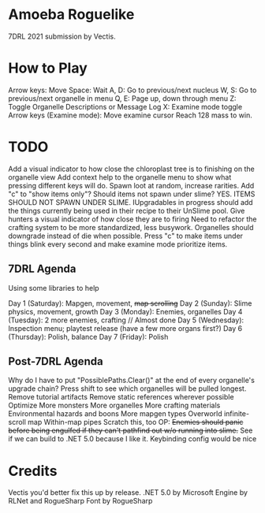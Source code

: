 # Amoeba Roguelike

7DRL 2021 submission by Vectis.

# How to Play

Arrow keys: Move
Space: Wait
A, D: Go to previous/next nucleus
W, S: Go to previous/next organelle in menu
    Q, E: Page up, down through menu
Z: Toggle Organelle Descriptions or Message Log
X: Examine mode toggle
    Arrow keys (Examine mode): Move examine cursor
Reach 128 mass to win.

# TODO

Add a visual indicator to how close the chloroplast tree is to finishing on the organelle view
Add context help to the organelle menu to show what pressing different keys will do.
Spawn loot at random, increase rarities.
Add "c" to "show items only"? Should items not spawn under slime? YES. ITEMS SHOULD NOT SPAWN UNDER SLIME.
IUpgradables in progress should add the things currently being used in their recipe to their UnSlime pool.
Give hunters a visual indicator of how close they are to firing
Need to refactor the crafting system to be more standardized, less busywork.
Organelles should downgrade instead of die when possible.
Press "c" to make items under things blink every second and make examine mode prioritize items.

## 7DRL Agenda
Using some libraries to help

Day 1 (Saturday): Mapgen, movement, ~~map scrolling~~
Day 2 (Sunday): Slime physics, movement, growth
Day 3 (Monday): Enemies, organelles
Day 4 (Tuesday): 2 more enemies, crafting // Almost done
Day 5 (Wednesday): Inspection menu; playtest release (have a few more organs first?)
Day 6 (Thursday): Polish, balance
Day 7 (Friday): Polish

## Post-7DRL Agenda

Why do I have to put "PossiblePaths.Clear()" at the end of every organelle's upgrade chain?
Press shift to see which organelles will be pulled longest.
Remove tutorial artifacts
Remove static references wherever possible
Optimize
More monsters
More organelles
More crafting materials
Environmental hazards and boons
More mapgen types
Overworld infinite-scroll map
Within-map pipes
Scratch this, too OP: ~~Enemies should panic before being engulfed if they can't pathfind out w/o running into slime.~~
See if we can build to .NET 5.0 because I like it.
Keybinding config would be nice

# Credits

Vectis you'd better fix this up by release.
.NET 5.0 by Microsoft
Engine by RLNet and RogueSharp
Font by RogueSharp